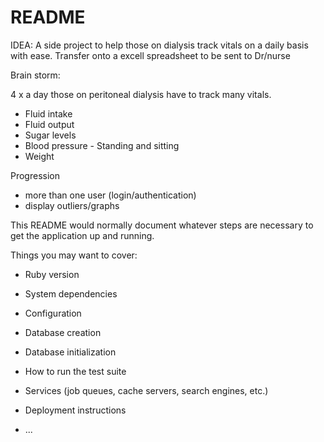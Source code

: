 # README

IDEA: A side project to help those on dialysis track vitals on a daily basis with ease.
Transfer onto a excell spreadsheet to be sent to Dr/nurse

Brain storm:

4 x a day those on peritoneal dialysis have to track many vitals.

- Fluid intake
- Fluid output
- Sugar levels
- Blood pressure - Standing and sitting
- Weight

Progression

- more than one user (login/authentication)
- display outliers/graphs

This README would normally document whatever steps are necessary to get the
application up and running.

Things you may want to cover:

- Ruby version

- System dependencies

- Configuration

- Database creation

- Database initialization

- How to run the test suite

- Services (job queues, cache servers, search engines, etc.)

- Deployment instructions

- ...

